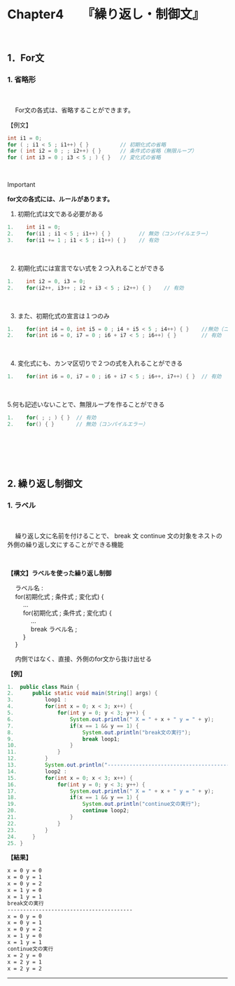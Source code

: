 # Chapter4　　『繰り返し・制御文』

<br>

## 1．For文

### 1. 省略形

<br>

&emsp; For文の各式は、省略することができます。

【例文】

```java
int i1 = 0;
for ( ; i1 < 5 ; i1++) { }          // 初期化式の省略
for ( int i2 = 0 ; ; i2++) { }      // 条件式の省略（無限ループ）
for ( int i3 = 0 ; i3 < 5 ; ) { }   // 変化式の省略
```

<br>

> [!Important]
>
> **for文の各式には、ルールがあります。**
>
> 1. 初期化式は文である必要がある
>
> ```java
> 1.    int i1 = 0;
> 2.    for(i1 ; i1 < 5 ; i1++) { }         // 無効（コンパイルエラー）
> 3.    for(i1 += 1 ; i1 < 5 ; i1++) { }    // 有効
> ```
>
> <br>
>
> 2. 初期化式には宣言でない式を２つ入れることができる
>
> ```java
> 1.    int i2 = 0, i3 = 0;
> 2.    for(i2++, i3++ ; i2 + i3 < 5 ; i2++) { }    // 有効
> ```
>
> <br>
>
> 3. また、初期化式の宣言は１つのみ
>
> ```java
> 1.    for(int i4 = 0, int i5 = 0 ; i4 + i5 < 5 ; i4++) { }    //無効（コンパイルエラー）
> 2.    for(int i6 = 0, i7 = 0 ; i6 + i7 < 5 ; i6++) { }        // 有効
> ```
>
> <br>
>
> 4. 変化式にも、カンマ区切りで２つの式を入れることができる
>
> ```java
> 1.    for(int i6 = 0, i7 = 0 ; i6 + i7 < 5 ; i6++, i7++) { }  // 有効
> ```
>
> <br>
>
> 5.何も記述いないことで、無限ループを作ることができる
>
> ```java
> 1.    for( ; ; ) { }  // 有効
> 2.    for() { }       // 無効（コンパイルエラー）
> ```

<br><br><br><br>

## 2. 繰り返し制御文

### 1. ラベル

<br>

&emsp; 繰り返し文に名前を付けることで、 break 文 continue 文の対象をネストの外側の繰り返し文にすることができる機能

<br>

**【構文】ラベルを使った繰り返し制御**

&emsp; ラベル名 :                               <br>
&emsp; for(初期化式 ; 条件式 ; 変化式) {        <br>
&emsp; &emsp; …                                 <br>
&emsp; &emsp; for(初期化式 ; 条件式 ; 変化式) { <br>
&emsp; &emsp; &emsp; …                          <br>
&emsp; &emsp; &emsp; break ラベル名 ;           <br>
&emsp; &emsp; }                                 <br>
&emsp; }                                        <br>

&emsp; 内側ではなく、直接、外側のfor文から抜け出せる

**【例】**
```java
1.  public class Main {
2.      public static void main(String[] args) {
3.          loop1 : 
4.          for(int x = 0; x < 3; x++) {
5.              for(int y = 0; y < 3; y++) {
6.                  System.out.println(" X = " + x + " y = " + y);
7.                  if(x == 1 && y == 1) {
8.                      System.out.println("break文の実行");
9.                      break loop1;
10.                 }
11.             }
12.         }
13.         System.out.println("----------------------------------------");
14.         loop2 :
15.         for(int x = 0; x < 3; x++) {
16.             for(int y = 0; y < 3; y++) {
17.                 System.out.println(" X = " + x + " y = " + y);
18.                 if(x == 1 && y == 1) {
19.                     System.out.println("continue文の実行");
20.                     continue loop2;
21.                 }
22.             }
23.         }
24.     }
25. }
```

**【結果】**

```sh
x = 0 y = 0 
x = 0 y = 1 
x = 0 y = 2 
x = 1 y = 0 
x = 1 y = 1 
break文の実行
----------------------------------------
x = 0 y = 0 
x = 0 y = 1 
x = 0 y = 2 
x = 1 y = 0 
x = 1 y = 1 
continue文の実行
x = 2 y = 0
x = 2 y = 1
x = 2 y = 2
```

***